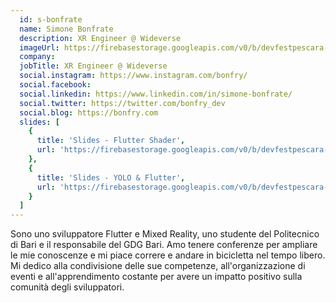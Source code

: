 ```yaml
---
  id: s-bonfrate
  name: Simone Bonfrate
  description: XR Engineer @ Wideverse
  imageUrl: https://firebasestorage.googleapis.com/v0/b/devfestpescara-2023.appspot.com/o/speakers%2Fs-bonfrate.png?alt=media&token=a51f2001-6e0e-4c71-bd19-0af218d9df95
  company: 
  jobTitle: XR Engineer @ Wideverse
  social.instagram: https://www.instagram.com/bonfry/
  social.facebook: 
  social.linkedin: https://www.linkedin.com/in/simone-bonfrate/
  social.twitter: https://twitter.com/bonfry_dev
  social.blog: https://bonfry.com
  slides: [
    {
      title: 'Slides - Flutter Shader',
      url: 'https://firebasestorage.googleapis.com/v0/b/devfestpescara-2023.appspot.com/o/slides%2FFlutter%20Shader.pdf?alt=media&token=a8ecb137-f027-4f29-95ee-29a91fede0b6'
    },
    {
      title: 'Slides - YOLO & Flutter',
      url: 'https://firebasestorage.googleapis.com/v0/b/devfestpescara-2023.appspot.com/o/slides%2FYolo%20%26%20Flutter.pdf?alt=media&token=81a7c46c-023b-48b4-a47f-39c7de672b3e'
    }
  ]
---
```

Sono uno sviluppatore Flutter e Mixed Reality, uno studente del Politecnico di Bari e il responsabile del GDG Bari. Amo tenere conferenze per ampliare le mie conoscenze e mi piace correre e andare in bicicletta nel tempo libero. Mi dedico alla condivisione delle sue competenze, all'organizzazione di eventi e all'apprendimento costante per avere un impatto positivo sulla comunità degli sviluppatori.
  